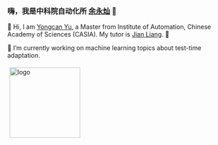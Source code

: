 ### 嗨，我是中科院自动化所 [余永灿](http://yuyongcan.github.io) 👋
👯 Hi, I am [Yongcan Yu](http://yuyongcan.github.io), a Master from Institute of Automation, Chinese Academy of Sciences (CASIA). My tutor is [Jian Liang](https://liangjian.xyz/). 👋

🔭 I’m currently working on machine learning topics about test-time adaptation.
<!--
**yuyongcan/yuyongcan** is a ✨ _special_ ✨ repository because its `README.md` (this file) appears on your GitHub profile.

Here are some ideas to get you started:

- 🔭 I’m currently working on ...
- 🌱 I’m currently learning ...
- 👯 I’m looking to collaborate on ...
- 🤔 I’m looking for help with ...
- 💬 Ask me about ...
- 📫 How to reach me: ...
- 😄 Pronouns: ...
- ⚡ Fun fact: ...
-->
<img src="https://github-readme-stats.vercel.app/api?username=yuyongcan&show_icons=true" alt="logo" height="160" align="left" style="margin: 5px; margin-bottom: 20px;" />
